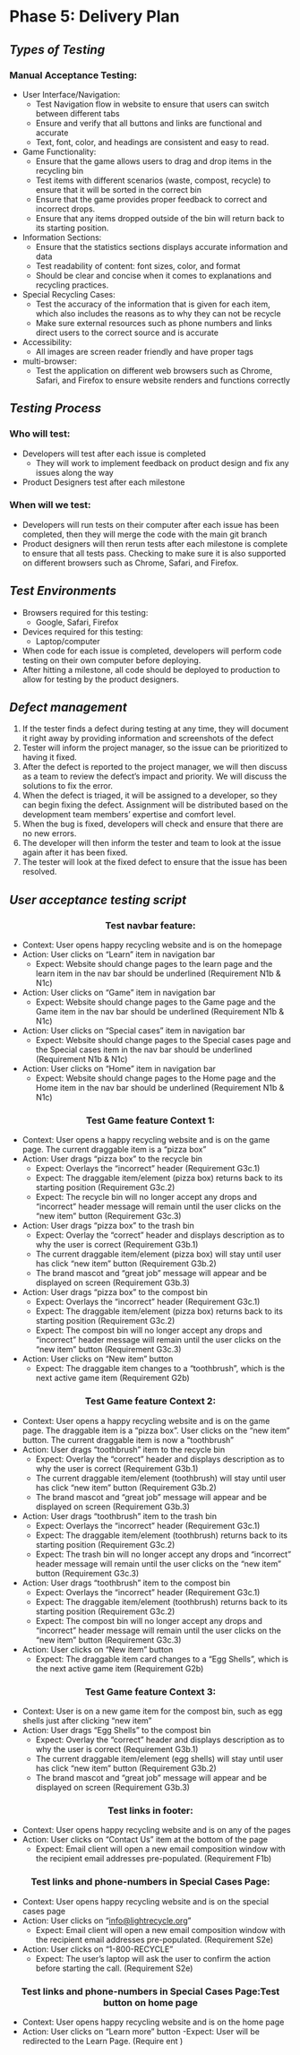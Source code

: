 # Phase 5: Delivery Plan

## *Types of Testing*
### Manual Acceptance Testing: 
- User Interface/Navigation:
  -  Test Navigation flow in website to ensure that users can switch between different tabs 
  - Ensure and verify that all buttons and links are functional and accurate
  - Text, font, color, and headings are consistent and easy to read. 
- Game Functionality:
  - Ensure that the game allows users to drag and drop items in the recycling bin
  - Test items with different scenarios (waste, compost, recycle) to ensure that it will be sorted in the correct bin 
  - Ensure that the game provides proper feedback to correct and incorrect drops. 
  - Ensure that any items dropped outside of the bin will return back to its starting position.
- Information Sections:
  - Ensure that the statistics sections displays accurate information and data
  - Test readability of content: font sizes, color, and format
  - Should be clear and concise when it comes to explanations and recycling practices.
- Special Recycling Cases:
  - Test the accuracy of the information that is given for each item, which also includes the reasons as to why they can not be recycle
  - Make sure external resources such as phone numbers and links direct users to the correct source and is accurate
- Accessibility:
  - All images are screen reader friendly and have proper tags 
- multi-browser:
  - Test the application on different web browsers such as Chrome, Safari, and Firefox to ensure website renders and functions correctly


## *Testing Process*
### Who will test:
- Developers will test after each issue is completed
  - They will work to implement feedback on product design and fix any issues along the way
-  Product Designers test after each milestone
### When will we test:
- Developers will run tests on their computer after each issue has been completed, then they will merge the code with the main git branch
- Product designers will then rerun tests after each milestone is complete to ensure that all tests pass. Checking to make sure it is also supported on different browsers such as Chrome, Safari, and Firefox.

## *Test Environments*
- Browsers required for this testing: 
  - Google, Safari, Firefox
- Devices required for this testing:
  - Laptop/computer
- When code for each issue is completed, developers will perform code testing on their own computer before deploying.
- After hitting a milestone, all code should be deployed to production to allow for testing by the product designers.



## *Defect management*
1. If the tester finds a defect during testing at any time, they will document it right away by providing information and screenshots of the defect 
2. Tester will inform the project manager, so the issue can be prioritized to having it fixed.
3. After the defect is reported to the project manager, we will then discuss as a team to review the defect’s impact and priority. We will discuss the solutions to fix the error. 
4. When the defect is triaged, it will be assigned to a developer, so they can begin fixing the defect. Assignment will be distributed based on the development team members’ expertise and comfort level. 
5. When the bug is fixed, developers will check and ensure that there are no new errors.
6. The developer will then inform the tester and team to look at the issue again after it has been fixed.
7. The tester will look at the fixed defect to ensure that the issue has been resolved.

## *User acceptance testing script*
<h3 align="center">
  <strong>Test navbar feature:</strong>
</h3>

- Context: User opens happy recycling website and is on the homepage
- Action: User clicks on “Learn” item in navigation bar 
  - Expect: Website should change pages to the learn page and the learn item in the nav bar should be underlined (Requirement N1b & N1c)
- Action: User clicks on “Game” item in navigation bar
  - Expect: Website should change pages to the Game page and the Game item in the nav bar should be underlined (Requirement N1b & N1c)
- Action: User clicks on “Special cases” item in navigation bar
  - Expect: Website should change pages to the Special cases page and the Special cases item in the nav bar should be underlined (Requirement N1b & N1c)
- Action: User clicks on “Home” item in navigation bar
  - Expect: Website should change pages to the Home page and the Home item in the nav bar should be underlined (Requirement N1b & N1c)

<h3 align="center">
  <strong>Test Game feature Context 1:</strong>
</h3>

- Context: User opens a happy recycling website and is on the game page. The current draggable item is a “pizza box”
- Action: User drags “pizza box” to the recycle bin 
  - Expect: Overlays the “incorrect” header (Requirement G3c.1)
  - Expect: The draggable item/element (pizza box) returns back to its starting position (Requirement G3c.2)
  - Expect: The recycle bin will no longer accept any drops and “incorrect” header message will remain until the user clicks on the “new item” button (Requirement G3c.3)
- Action: User drags “pizza box” to the trash bin 
  - Expect: Overlay the “correct” header and displays description as to why the user is correct (Requirement G3b.1)
  - The current draggable item/element (pizza box) will stay until user has click “new item” button (Requirement G3b.2)
  - The brand mascot and “great job” message will appear and be displayed on screen  (Requirement G3b.3)
- Action: User drags “pizza box” to the compost bin 
  - Expect: Overlays the “incorrect” header (Requirement G3c.1)
  - Expect: The draggable item/element (pizza box) returns back to its starting position (Requirement G3c.2)
  - Expect: The compost bin will no longer accept any drops and “incorrect” header message will remain until the user clicks on the “new item” button (Requirement G3c.3)
- Action: User clicks on “New item” button
  - Expect: The draggable item changes to a “toothbrush”, which is the next active game item (Requirement G2b)

<h3 align="center">
  <strong>Test Game feature Context 2:</strong>
</h3> 

- Context: User opens a happy recycling website and is on the game page. The draggable item is a “pizza box”. User clicks on the “new item” button. The current draggable item is now a “toothbrush”
- Action: User drags “toothbrush” item to the recycle bin 
  - Expect: Overlay the “correct” header and displays description as to why the user is correct (Requirement G3b.1)
  - The current draggable item/element (toothbrush) will stay until user has click “new item” button (Requirement G3b.2)
  - The brand mascot and “great job” message will appear and be displayed on screen  (Requirement G3b.3)
- Action: User drags “toothbrush” item to the trash bin 
  - Expect: Overlays the “incorrect” header (Requirement G3c.1)
  - Expect: The draggable item/element (toothbrush) returns back to its starting position (Requirement G3c.2)
  - Expect: The trash bin will no longer accept any drops and “incorrect” header message will remain until the user clicks on the “new item” button (Requirement G3c.3)
- Action: User drags “toothbrush” item to the compost bin 
  - Expect: Overlays the “incorrect” header (Requirement G3c.1)
  - Expect: The draggable item/element (toothbrush) returns back to its starting position (Requirement G3c.2)
  - Expect: The compost bin will no longer accept any drops and “incorrect” header message will remain until the user clicks on the “new item” button (Requirement G3c.3)
- Action: User clicks on “New item” button
  - Expect: The draggable item card changes to a “Egg Shells”, which is the next active game item (Requirement G2b)


<h3 align="center">
  <strong>Test Game feature Context 3:</strong>
</h3>


- Context: User is on a new game item for the compost bin, such as egg shells just after clicking “new item”
- Action: User drags “Egg Shells” to the compost bin
  - Expect: Overlay the “correct” header and displays description as to why the user is correct (Requirement G3b.1)
  - The current draggable item/element (egg shells) will stay until user has click “new item” button (Requirement G3b.2)
  - The brand mascot and “great job” message will appear and be displayed on screen  (Requirement G3b.3)


<h3 align="center">
  <strong>Test links in footer:</strong>
</h3>

- Context: User opens happy recycling website and is on any of the pages
- Action: User clicks on “Contact Us” item at the bottom of the page 
  - Expect: Email client will open a new email composition window with the recipient email addresses pre-populated.  (Requirement F1b)


<h3 align="center">
  <strong>Test links and phone-numbers in Special Cases Page:</strong>
</h3>

- Context: User opens happy recycling website and is on the special cases page 
- Action: User clicks on “info@lightrecycle.org” 
  - Expect: Email client will open a new email composition window with the recipient email addresses pre-populated. (Requirement S2e)
- Action: User clicks on “1-800-RECYCLE” 
  - Expect: The user’s laptop will ask the user to confirm the action before starting the call. (Requirement S2e)

<h3 align="center">
  <strong>Test links and phone-numbers in Special Cases Page:</strong>Test button on home page</h3>
  
- Context: User opens happy recycling website and is on the home page
- Action: User clicks on “Learn more” button
  -Expect: User will be redirected to the Learn Page. (Require ent )

